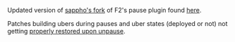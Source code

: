 Updated version of [sappho's fork](https://github.com/sapphonie/updated-pause-plugin) of F2's pause plugin found [here](https://github.com/F2/F2s-sourcemod-plugins/tree/master/pause).

Patches building ubers during pauses and uber states (deployed or not) not getting [properly restored upon unpause](https://www.youtube.com/watch?v=sKruu8fCo_4).
